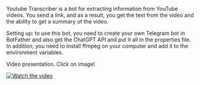 Youtube Transcriber is a bot for extracting information from YouTube videos. You send a link, and as a result, you get the text from the video and the ability to get a summary of the video.

Setting up: to use this bot, you need to create your own Telegram bot in BotFather and also get the ChatGPT API and put it all in the properties file.
In addition, you need to install ffmpeg on your computer and add it to the environment variables.

Video presentation. Click on image!

[![Watch the video](https://i.ytimg.com/vi/04X_NIJTy5s/hqdefault.jpg)](https://www.youtube.com/watch?v=04X_NIJTy5s)
